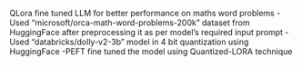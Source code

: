 QLora fine tuned LLM for better performance on maths word problems
-Used “microsoft/orca-math-word-problems-200k” dataset from HuggingFace after preprocessing it as per model’s required input prompt
-Used “databricks/dolly-v2-3b” model in 4 bit quantization using HuggingFace
-PEFT fine tuned the model using Quantized-LORA technique
